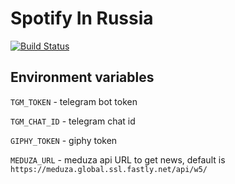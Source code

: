 # Spotify In Russia

[![Build Status](https://travis-ci.org/b3cat/spotify_in_russia.svg?branch=master)](https://travis-ci.org/b3cat/spotify_in_russia)

## Environment variables

`TGM_TOKEN` - telegram bot token

`TGM_CHAT_ID` - telegram chat id

`GIPHY_TOKEN` - giphy token

`MEDUZA_URL` - meduza api URL to get news, default is `https://meduza.global.ssl.fastly.net/api/w5/`
